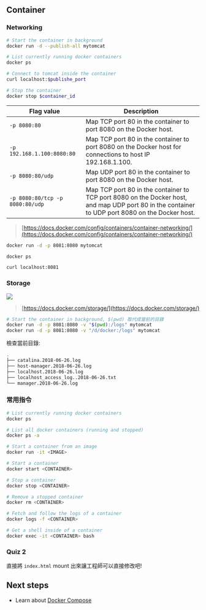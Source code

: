
## Container
 
### Networking

```sh
# Start the container in background
docker run -d --publish-all mytomcat

# List currently running docker containers
docker ps

# Connect to tomcat inside the container
curl localhost:$publishe_port

# Stop the container
docker stop $container_id
```

| Flag value	| Description |
|------------|--------------|
| `-p 8080:80` |	Map TCP port 80 in the container to port 8080 on the Docker host. |
| `-p 192.168.1.100:8080:80` |	Map TCP port 80 in the container to port 8080 on the Docker host for connections to host IP 192.168.1.100. |
| `-p 8080:80/udp` |	Map UDP port 80 in the container to port 8080 on the Docker host.|
`-p 8080:80/tcp -p 8080:80/udp` |	Map TCP port 80 in the container to TCP port 8080 on the Docker host, and map UDP port 80 in the container to UDP port 8080 on the Docker host.

> [https://docs.docker.com/config/containers/container-networking/](https://docs.docker.com/config/containers/container-networking/)

```sh
docker run -d -p 8081:8080 mytomcat

docker ps

curl localhost:8081
```

### Storage

![](https://docs.docker.com/storage/images/types-of-mounts.png)

> [https://docs.docker.com/storage/](https://docs.docker.com/storage/)

```sh
# Start the container in background, $(pwd) 取代成當前的目錄
docker run -d -p 8081:8080 -v "$(pwd):/logs" mytomcat
docker run -d -p 8081:8080 -v "/d/docker:/logs" mytomcat
```

檢查當前目錄:

```sh
.
├── catalina.2018-06-26.log
├── host-manager.2018-06-26.log
├── localhost.2018-06-26.log
├── localhost_access_log..2018-06-26.txt
└── manager.2018-06-26.log
```

### 常用指令

```sh
# List currently running docker containers
docker ps

# List all docker containers (running and stopped)
docker ps -a

# Start a container from an image
docker run -it <IMAGE>

# Start a container
docker start <CONTAINER>

# Stop a container
docker stop <CONTAINER>

# Remove a stopped container
docker rm <CONTAINER>

# Fetch and follow the logs of a container
docker logs -f <CONTAINER>

# Get a shell inside of a container
docker exec -it <CONTAINER> bash
```

### Quiz 2

直接將 `index.html` mount 出來讓工程師可以直接修改吧!

## Next steps

- Learn about [Docker Compose](./docker-compose.md)
